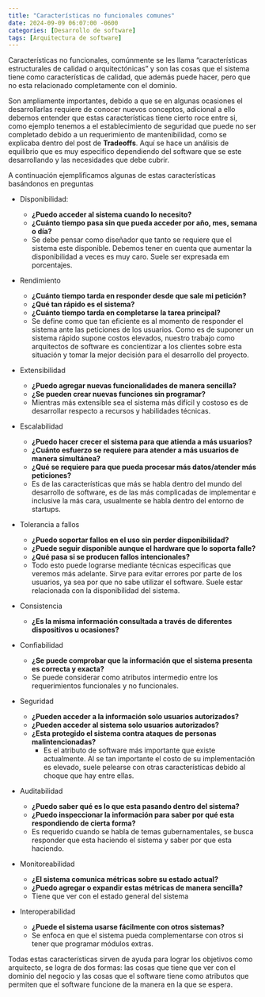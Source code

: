 ```yaml
---
title: "Características no funcionales comunes"
date: 2024-09-09 06:07:00 -0600
categories: [Desarrollo de software]
tags: [Arquitectura de software]
---
```


Características no funcionales, comúnmente se les llama “características estructurales de calidad o arquitectónicas” y son las cosas que el sistema tiene como características de calidad, que además puede hacer, pero que no esta relacionado completamente con el dominio.

Son ampliamente importantes, debido a que se en algunas ocasiones el desarrollarlas requiere de conocer nuevos conceptos, adicional a ello debemos entender que estas características tiene cierto roce entre si, como ejemplo tenemos a el establecimiento de seguridad que puede no ser completado debido a un requerimiento de mantenibilidad, como se explicaba dentro del post de **Tradeoffs**. Aquí se hace un análisis de equilibrio que es muy especifico dependiendo del software que se este desarrollando y las necesidades que debe cubrir.

A continuación ejemplificamos algunas de estas características basándonos en preguntas

- Disponibilidad:
    - **¿Puedo acceder al sistema cuando lo necesito?**
    - **¿Cuánto tiempo pasa sin que pueda acceder por año, mes, semana o día?**
    - Se debe pensar como diseñador que tanto se requiere que el sistema este disponible. Debemos tener en cuenta que aumentar la disponibilidad a veces es muy caro. Suele ser expresada em porcentajes.

- Rendimiento
    - **¿Cuánto tiempo tarda en responder desde que sale mi petición?**
    - **¿Qué tan rápido es el sistema?**
    - **¿Cuánto tiempo tarda en completarse la tarea principal?**
    - Se define como que tan eficiente es al momento de responder el sistema ante las peticiones de los usuarios. Como es de suponer un sistema rápido supone costos elevados, nuestro trabajo como arquitectos de software es concientizar a los clientes sobre esta situación y tomar la mejor decisión para el desarrollo del proyecto.

- Extensibilidad
    - **¿Puedo agregar nuevas funcionalidades de manera sencilla?**
    - **¿Se pueden crear nuevas funciones sin programar?**
    - Mientras más extensible sea el sistema más difícil y costoso es de desarrollar respecto a recursos y habilidades técnicas.

- Escalabilidad
    - **¿Puedo hacer crecer el sistema para que atienda a más usuarios?**
    - **¿Cuánto esfuerzo se requiere para atender a más usuarios de manera simultánea?**
    - **¿Qué se requiere para que pueda procesar más datos/atender más peticiones?**
    - Es de las características que más se habla dentro del mundo del desarrollo de software, es de las más complicadas de implementar e inclusive la más cara, usualmente se habla dentro del entorno de startups.

- Tolerancia a fallos
    - **¿Puedo soportar fallos en el uso sin perder disponibilidad?**
    - **¿Puede seguir disponible aunque el hardware que lo soporta falle?**
    - **¿Qué pasa si se producen fallos intencionales?**
    - Todo esto puede lograrse mediante técnicas especificas que veremos más adelante. Sirve para evitar errores por parte de los usuarios, ya sea por que no sabe utilizar el software. Suele estar relacionada con la disponibilidad del sistema.

- Consistencia
    - **¿Es la misma información consultada a través de diferentes dispositivos u ocasiones?**

- Confiabilidad
    - **¿Se puede comprobar que la información que el sistema presenta es correcta y exacta?**
    - Se puede considerar como atributos intermedio entre los requerimientos funcionales y no funcionales.

- Seguridad
    - **¿Pueden acceder a la información solo usuarios autorizados?**
    - **¿Pueden acceder al sistema solo usuarios autorizados?**
    - **¿Esta protegido el sistema contra ataques de personas malintencionadas?**
        - Es el atributo de software más importante que existe actualmente. Al se tan importante el costo de su implementación es elevado, suele pelearse con otras características debido al choque que hay entre ellas.

- Auditabilidad
    - **¿Puedo saber qué es lo que esta pasando dentro del sistema?**
    - **¿Puedo inspeccionar la información para saber por qué esta respondiendo de cierta forma?**
    - Es requerido cuando se habla de temas gubernamentales, se busca responder que esta haciendo el sistema y saber por que esta haciendo.

- Monitoreabilidad
    - **¿El sistema comunica métricas sobre su estado actual?**
    - **¿Puedo agregar o expandir estas métricas de manera sencilla?**
    - Tiene que ver con el estado general del sistema

- Interoperabilidad
    - **¿Puede el sistema usarse fácilmente con otros sistemas?**
    - Se enfoca en que el sistema pueda complementarse con otros si tener que programar módulos extras.

Todas estas características sirven de ayuda para lograr los objetivos como arquitecto, se logra de dos formas: las cosas que tiene que ver con el dominio del negocio y las cosas que el software tiene como atributos que permiten que el software funcione de la manera en la que se espera.
